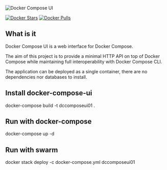![Docker Compose UI](https://raw.githubusercontent.com/francescou/docker-compose-ui/master/static/images/logo-dark.png)

[![Docker Stars](https://img.shields.io/docker/stars/francescou/docker-compose-ui.svg)](https://hub.docker.com/r/francescou/docker-compose-ui/)
[![Docker Pulls](https://img.shields.io/docker/pulls/francescou/docker-compose-ui.svg)](https://hub.docker.com/r/francescou/docker-compose-ui/)

## What is it

Docker Compose UI is a web interface for Docker Compose.

The aim of this project is to provide a minimal HTTP API on top of Docker Compose while maintaining full interoperability with Docker Compose CLI.

The application can be deployed as a single container, there are no dependencies nor databases to install.

## Install docker-compose-ui

docker-compose build -t dccomposeui01 .

## Run with docker-compose

docker-compose up -d

## Run with swarm

docker stack deploy -c docker-compose.yml dccomposeui01





